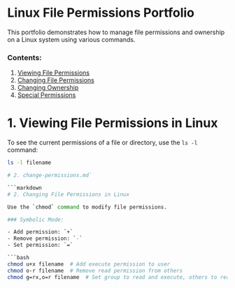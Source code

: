 # Linux File Permissions Portfolio

This portfolio demonstrates how to manage file permissions and ownership on a Linux system using various commands.

### Contents:
1. [Viewing File Permissions](01-view-permissions.md)
2. [Changing File Permissions](02-change-permissions.md)
3. [Changing Ownership](03-change-ownership.md)
4. [Special Permissions](04-special-permissions.md)
# 1. Viewing File Permissions in Linux

To see the current permissions of a file or directory, use the `ls -l` command:

```bash
ls -l filename

# 2. change-permissions.md`

```markdown
# 2. Changing File Permissions in Linux

Use the `chmod` command to modify file permissions.

### Symbolic Mode:

- Add permission: `+`
- Remove permission: `-`
- Set permission: `=`

```bash
chmod u+x filename  # Add execute permission to user
chmod o-r filename  # Remove read permission from others
chmod g=rx,o=r filename  # Set group to read and execute, others to read-only





